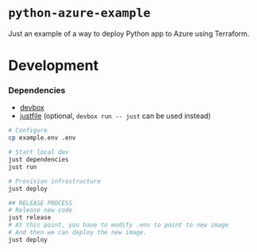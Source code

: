 # `python-azure-example`

Just an example of a way to deploy Python app to Azure using Terraform.

# Development

### Dependencies
 * [devbox](https://www.jetpack.io/devbox)
 * [justfile](https://github.com/casey/just) (optional, `devbox run -- just` can be used instead)

```sh
# Configure
cp example.env .env

# Start local dev
just dependencies
just run

# Provision infrastructure
just deploy

## RELEASE PROCESS
# Release new code
just release
# At this point, you have to modify .env to point to new image
# And then we can deploy the new image.
just deploy
```
